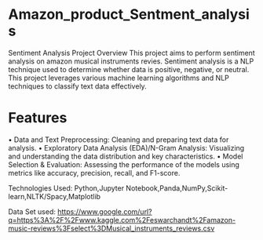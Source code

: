 # Amazon_product_Sentment_analysis
Sentiment Analysis Project Overview 
This project aims to perform sentiment analysis on amazon musical instruments revies. Sentiment analysis is a NLP technique used to determine whether data is positive, negative, or neutral. This project leverages various machine learning algorithms and NLP techniques to classify text data effectively. 

# Features 
•	Data and Text Preprocessing: Cleaning and preparing text data for analysis. 
•	Exploratory Data Analysis (EDA)/N-Gram Analysis: Visualizing and understanding the data distribution and key characteristics. 
•	Model Selection & Evaluation: Assessing the performance of the models using metrics like accuracy, precision, recall, and F1-score. 

Technologies Used:
Python,Jupyter Notebook,Panda,NumPy,Scikit-learn,NLTK/Spacy,Matplotlib  

Data Set used:
https://www.google.com/url?q=https%3A%2F%2Fwww.kaggle.com%2Feswarchandt%2Famazon-music-reviews%3Fselect%3DMusical_instruments_reviews.csv
